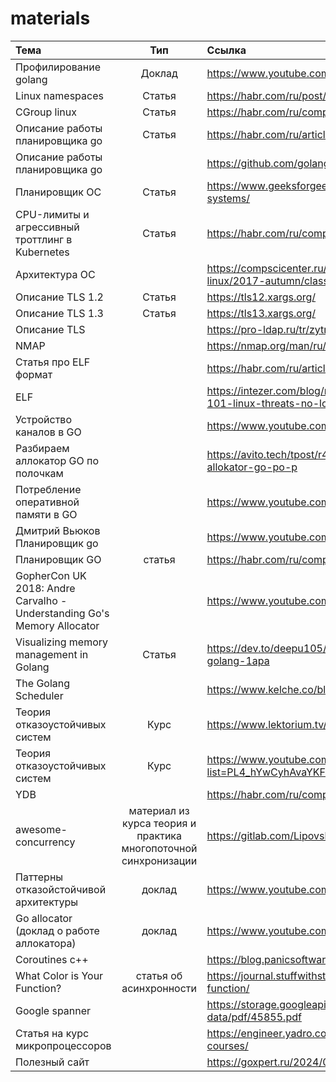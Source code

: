 # materials

| Тема                                            |  Тип   | Ссылка  |
|:------------------------------------------------|:------:|:--------|
| Профилирование golang                           | Доклад |       https://www.youtube.com/watch?v=sNjvpHUHMh8 |
| Linux namespaces                                | Статья |https://habr.com/ru/post/458462/|
| CGroup linux                                    | Статья |https://habr.com/ru/company/selectel/blog/303190/|
| Описание работы планировщика go                 | Статья |https://habr.com/ru/articles/502506/|
|Описание работы планировщика go||https://github.com/golang/go/blob/master/src/runtime/HACKING.md|
| Планировщик ОС                                  | Статья |https://www.geeksforgeeks.org/cpu-scheduling-in-operating-systems/|
| CPU-лимиты и агрессивный троттлинг в Kubernetes | Статья |https://habr.com/ru/companies/flant/articles/489668/|
|Архитектура ОС||https://compscicenter.ru/courses/operation-systems-and-linux/2017-autumn/classes/3257/|
| Описание TLS  1.2                                  | Статья |https://tls12.xargs.org/|
| Описание TLS  1.3                                  | Статья |https://tls13.xargs.org/|
| Описание TLS                                    |        |https://pro-ldap.ru/tr/zytrax/tech/ssl.html|
| NMAP                                            |        |https://nmap.org/man/ru/man-host-discovery.html|
|Статья про ELF формат||https://habr.com/ru/articles/480642/|
|ELF ||https://intezer.com/blog/malware-analysis/elf-malware-analysis-101-linux-threats-no-longer-an-afterthought/|
|Устройство каналов в GO                                                 |        |https://www.youtube.com/watch?v=8NhcDt1BCmc|
|Разбираем аллокатор GO по полочкам                                                 |        |https://avito.tech/tpost/r4n35s1v61-go-to-memory-razbiraem-allokator-go-po-p|
|Потребление оперативной памяти в  GO                                                 |        |https://www.youtube.com/watch?v=_BbhmaZupqs|
|Дмитрий Вьюков Планировщик go||https://www.youtube.com/watch?v=-K11rY57K7k|
|Планировщик GO|статья|https://habr.com/ru/companies/first/articles/582144/|
|GopherCon UK 2018: Andre Carvalho - Understanding Go's Memory Allocator||https://www.youtube.com/watch?v=3CR4UNMK_Is|
|Visualizing memory management in Golang|Статья|https://dev.to/deepu105/visualizing-memory-management-in-golang-1apa|
|The Golang Scheduler||https://www.kelche.co/blog/go/golang-scheduling/|
|Теория отказоустойчивых систем|Курс|https://www.lektorium.tv/node/36432|
|Теория отказоустойчивых систем|Курс|https://www.youtube.com/playlist?list=PL4_hYwCyhAvaYKF6HkyCximCvlExxxnrC|
|YDB||https://habr.com/ru/companies/ydb/articles/783254/|
|awesome-concurrency|материал из курса теория и практика многопоточной синхронизации|https://gitlab.com/Lipovsky/awesome-concurrency|
|Паттерны отказойстойчивой архитектуры|доклад|https://www.youtube.com/watch?v=YlXJMCdssAI|
|Go allocator (доклад о работе аллокатора)|доклад|https://www.youtube.com/watch?v=wJtgOTmePp0|
|Coroutines c++||https://blog.panicsoftware.com/co_awaiting-coroutines/|
|What Color is Your Function?| статья об асинхронности|https://journal.stuffwithstuff.com/2015/02/01/what-color-is-your-function/|
|Google spanner||https://storage.googleapis.com/pub-tools-public-publication-data/pdf/45855.pdf|
|Статья на курс микропроцессоров||https://engineer.yadro.com/article/microprocessor-development-courses/|
|Полезный сайт||https://goxpert.ru/2024/06/01/os/ebpf_network/|



